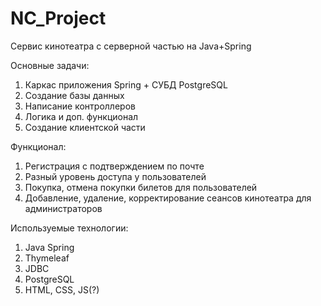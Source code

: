 # NC_Project
Сервис кинотеатра с серверной частью на Java+Spring

Основные задачи:
1. Каркас приложения Spring + СУБД PostgreSQL
2. Создание базы данных
3. Написание контроллеров
4. Логика и доп. функционал
5. Создание клиентской части

Функционал:
1. Регистрация с подтверждением по почте
2. Разный уровень доступа у пользователей
3. Покупка, отмена покупки билетов для пользователей
4. Добавление, удаление, корректирование сеансов кинотеатра для администраторов

Используемые технологии:
1. Java Spring
2. Thymeleaf
3. JDBC
4. PostgreSQL
5. HTML, CSS, JS(?)
